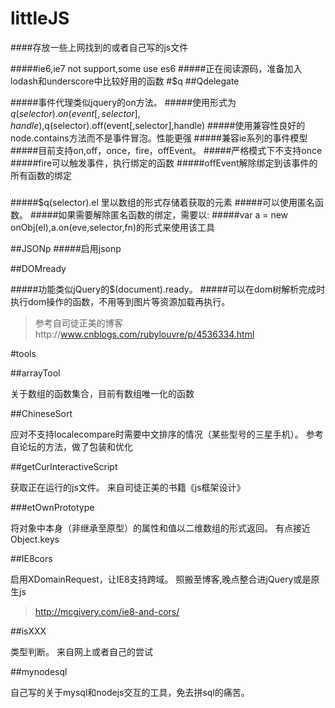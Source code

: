 # littleJS



####存放一些上网找到的或者自己写的js文件

#####ie6,ie7 not support,some use es6
#####正在阅读源码，准备加入lodash和underscore中比较好用的函数
#$q
##Qdelegate

#####事件代理类似jquery的on方法。
#####使用形式为$q(selector).on(event[,selector],handle),$q(selector).off(event[,selector],handle)
#####使用兼容性良好的node.contains方法而不是事件冒泡。性能更强
#####兼容ie系列的事件模型
#####目前支持on,off，once，fire，offEvent。
#####严格模式下不支持once
#####fire可以触发事件，执行绑定的函数
#####offEvent解除绑定到该事件的所有函数的绑定
#####
#####$q(selector).el 里以数组的形式存储着获取的元素
#####可以使用匿名函数。
#####如果需要解除匿名函数的绑定，需要以:
#####var a = new onObj(el),a.on(eve,selector,fn)的形式来使用该工具

##JSONp
#####启用jsonp

##DOMready

#####功能类似jQuery的$(document).ready。
#####可以在dom树解析完成时执行dom操作的函数，不用等到图片等资源加载再执行。

>参考自司徒正美的博客http://www.cnblogs.com/rubylouvre/p/4536334.html

#tools

##arrayTool 

关于数组的函数集合，目前有数组唯一化的函数


##ChineseSort

应对不支持localecompare时需要中文排序的情况（某些型号的三星手机）。
参考自论坛的方法，做了包装和优化



##getCurInteractiveScript

获取正在运行的js文件。
来自司徒正美的书籍《js框架设计》



###etOwnPrototype

将对象中本身（非继承至原型）的属性和值以二维数组的形式返回。
有点接近Object.keys



##IE8cors

启用XDomainRequest，让IE8支持跨域。
照搬至博客,晚点整合进jQuery或是原生js

>http://mcgivery.com/ie8-and-cors/



##isXXX

类型判断。
来自网上或者自己的尝试



##mynodesql

自己写的关于mysql和nodejs交互的工具，免去拼sql的痛苦。





